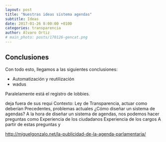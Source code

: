 ```yaml
---
layout: post
title: "Nuestras ideas sistema agendas"
subtitle: Ideas
date: 2017-01-26 8:00:00 +0100
categories: transparencia
author: Álvaro Ortiz
# main_photo: posts/170126-gencat.png 
---
```


## Conclusiones

Con todo esto, llegamos a las siguientes conclusiones: 

- Automatización y reutilización
- wadus

Paralelamente está el registro de lobbies.

 deja fuera de sus requi
Contexto: Ley de Transparencia, actuar como deberían
Precedentes, problemas actuales
¿Cómo diseñar un sistema de agendas?
A la hora de diseñar un sistema de agendas, nos podemos hacer preguntas como
Experiencia de los ciudadanos
Experiencia de los cargos
A partir de estas preguntas y 

http://miguelgonzalo.net/la-publicidad-de-la-agenda-parlamentaria/